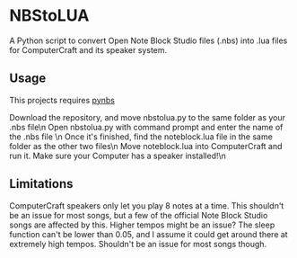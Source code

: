 # NBStoLUA
A Python script to convert Open Note Block Studio files (.nbs) into .lua files for ComputerCraft and its speaker system.

## Usage
This projects requires [pynbs](https://github.com/OpenNBS/pynbs)

Download the repository, and move nbstolua.py to the same folder as your .nbs file\n
Open nbstolua.py with command prompt and enter the name of the .nbs file \n
Once it's finished, find the noteblock.lua file in the same folder as the other two files\n
Move noteblock.lua into ComputerCraft and run it. Make sure your Computer has a speaker installed!\n

## Limitations
ComputerCraft speakers only let you play 8 notes at a time. This shouldn't be an issue for most songs, but a few of the official Note Block Studio songs are affected by this.
Higher tempos might be an issue? The sleep function can't be lower than 0.05, and I assume it could get around there at extremely high tempos. Shouldn't be an issue for most songs though.



